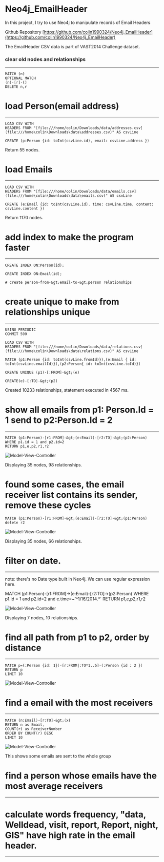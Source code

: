 # Neo4j_EmailHeader
In this project, I try to use Neo4j to manipulate records of Email Headers

Github Repository  [https://github.com/colin1990324/Neo4j_EmailHeader](https://github.com/colin1990324/Neo4j_EmailHeader)

The EmailHeader CSV data is part of VAST2014 Challenge dataset.

### clear old nodes and relationships
-------------------------------------------------------------------------------

    MATCH (n)
    OPTIONAL MATCH
    (n)-[r]-()
    DELETE n,r

# load Person(email address)
-------------------------------------------------------------------------------

    LOAD CSV WITH
    HEADERS FROM "[file:///home/colin/Downloads/data/addresses.csv](file:///home\colin\Downloads\data\addresses.csv)" AS csvLine

    CREATE (p:Person {id: toInt(csvLine.id), email: csvLine.address })

Return 55 nodes.

# load Emails
-------------------------------------------------------------------------------

    LOAD CSV WITH
    HEADERS FROM "[file:///home/colin/Downloads/data/emails.csv](file:///home\colin\Downloads\data\emails.csv)" AS csvLine

    CREATE (e:Email {id: toInt(csvLine.id), time: csvLine.time, content: csvLine.content })

Return 1170 nodes.

# add index to make the program faster
-------------------------------------------------------------------------------

    CREATE INDEX ON:Person(id);

    CREATE INDEX ON:Email(id);

    # create person-from-&gt;email-to-&gt;person relationships

# create unique to make from relationships unique
-------------------------------------------------------------------------------

    USING PERIODIC
    COMMIT 500

    LOAD CSV WITH
    HEADERS FROM "[file:///home/colin/Downloads/data/relations.csv](file:///home\colin\Downloads\data\relations.csv)" AS csvLine

    MATCH (p1:Person {id: toInt(csvLine.fromId)}),(e:Email { id: toInt(csvLine.emailId)}),(p2:Person{ id: toInt(csvLine.toId)})

    CREATE UNIQUE (p1)-[:FROM]-&gt;(e)

    CREATE(e)-[:TO]-&gt;(p2)

Created 10233 relationships, statement executed in 4567 ms.

# show all emails from p1: Person.Id = 1 send to p2:Person.Id = 2
-------------------------------------------------------------------------------

    MATCH (p1:Person)-[r1:FROM]-&gt;(e:Email)-[r2:TO]-&gt;(p2:Person)
    WHERE p1.id = 1 and p2.id=2
    RETURN p1,e,p2,r1,r2

![Model-View-Controller](https://github.com/colin1990324/Neo4j_EmailHeader/blob/master/data/image/Screen%20Shot%202015-05-19%20at%204.05.43%20PM.png)

Displaying 35 nodes, 98 relationships.

# found some cases, the email receiver list contains its sender, remove these cycles

    MATCH (p1:Person)-[r1:FROM]-&gt;(e:Email)-[r2:TO]-&gt;(p1:Person)
    delete r2

![Model-View-Controller](https://github.com/colin1990324/Neo4j_EmailHeader/blob/master/data/image/Screen%20Shot%202015-05-19%20at%204.08.43%20PM.png)

Displaying 35 nodes, 66
relationships.

# filter on date.
-------------------------------------------------------------------------------
note: there's no Date type built in Neo4j. We can use regular expression here.

MATCH (p1:Person)-[r1:FROM]-&gt;(e:Email)-[r2:TO]-&gt;(p2:Person)
WHERE p1.id = 1 and p2.id=2 and e.time=~'^1/16/2014.*'
RETURN p1,e,p2,r1,r2

![Model-View-Controller](https://github.com/colin1990324/Neo4j_EmailHeader/blob/master/data/image/Screen%20Shot%202015-05-19%20at%204.09.56%20PM.png)

Displaying 7 nodes, 10 relationships.

# find all path from p1 to p2, order by distance
-------------------------------------------------------------------------------

    MATCH p=(:Person {id: 1})-[r:FROM|:TO*1..5]-(:Person {id : 2 })
    RETURN p
    LIMIT 10

![Model-View-Controller](https://github.com/colin1990324/Neo4j_EmailHeader/blob/master/data/image/Screen%20Shot%202015-05-19%20at%205.40.57%20PM.png)

# find a email with the most receivers
-------------------------------------------------------------------------------

    MATCH (n:Email)-[r:TO]-&gt;(x)
    RETURN n as Email,
    COUNT(r) as ReceiverNumber
    ORDER BY COUNT(r) DESC
    LIMIT 10

![Model-View-Controller](https://github.com/colin1990324/Neo4j_EmailHeader/blob/master/data/image/Screen%20Shot%202015-05-19%20at%205.02.37%20PM.png)

This shows some emails are sent to the whole group

# find a person whose emails have the most average receivers
-------------------------------------------------------------------------------

# calculate words frequency, "data, Welldead, visit, report, Report, night, GIS" have high rate in the email header.
-------------------------------------------------------------------------------

 

 

 
